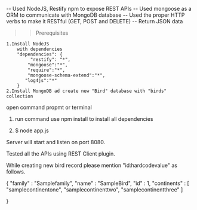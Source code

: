 -- Used NodeJS, Restify npm to expose REST APIs
-- Used mongoose as a ORM to communicate with MongoDB database
-- Used the proper HTTP verbs to make it RESTful (GET, POST and DELETE)
-- Return JSON data

 >> Prerequisites 

	1.Install NodeJS
		with dependencies
		"dependencies": {
		     "restify": "*",
			"mongoose":"*",
			"require":"*",
			"mongoose-schema-extend":"*",
		   "log4js":"*"
		}
	2.Install MongoDB ad create new "Bird" database with "birds" collection



open command propmt or terminal

1. run command use npm install to install all dependencies

2. $ node app.js

Server will start and listen on port 8080. 

 Tested all the APIs using REST Client plugin.

 While creating new bird record please mention "id:hardcodevalue" as follows.

 {
  "family" : "Samplefamily",
    "name" : "SampleBird",
    "id" : 1,
    "continents" : [ 
        "samplecontinentone", 
        "samplecontinenttwo", 
        "samplecontinentthree"
    ]

}



